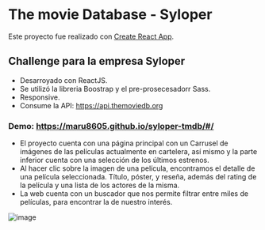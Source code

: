 # The movie Database - Syloper

Este proyecto fue realizado con  [Create React App](https://github.com/facebook/create-react-app).

## Challenge para la empresa Syloper

- Desarroyado con ReactJS.
- Se utilizó la libreria Boostrap y el pre-prosecesadorr Sass.
- Responsive.
- Consume la API: https://api.themoviedb.org

### Demo: https://maru8605.github.io/syloper-tmdb/#/

- El proyecto cuenta con una página principal con un Carrusel de imágenes de las películas actualmente en cartelera, así mismo y la parte inferior cuenta con una selección de los últimos estrenos.
- Al hacer clic sobre la imagen de una película, encontramos el detalle de una película seleccionada. Título, póster, y reseña, además del rating de la película y una lista de los actores de la misma.
- La web cuenta con un buscador que nos permite filtrar entre miles de películas, para encontrar la de nuestro interés.


![image](https://user-images.githubusercontent.com/55419544/130265953-191d1a26-d34b-412c-97b5-8e53addc018e.png)
